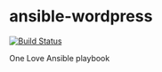ansible-wordpress
=================
[![Build Status](https://travis-ci.org/one-love/ansible-one-love.svg?branch=master)](https://travis-ci.org/one-love/ansible-one-love)

One Love Ansible playbook
